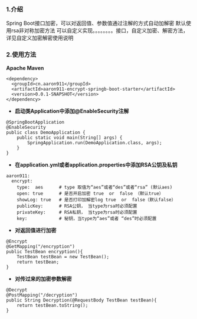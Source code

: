 ### 1.介绍

Spring Boot接口加密，可以对返回值、参数值通过注解的方式自动加解密
默认使用rsa非对称加密方法
可以自定义实现。。。。。。。。接口，自定义加密、解密方法，详见自定义加密解密使用说明


### 2.使用方法
**Apache Maven**
```
<dependency>
  <groupId>cn.aaron911</groupId>
  <artifactId>aaron911-encrypt-springb-boot-starter</artifactId>
  <version>0.0.1-SNAPSHOT</version>
</dependency>
```

- **启动类Application中添加@EnableSecurity注解**

```
@SpringBootApplication
@EnableSecurity
public class DemoApplication {
    public static void main(String[] args) {
        SpringApplication.run(DemoApplication.class, args);
    }
}
```
- **在application.yml或者application.properties中添加RSA公钥及私钥**

```
aaron911: 
  encrypt:
    type:  aes      # type 取值为“aes”或者“des”或者“rsa” (默认aes)
    open: true 		# 是否开启加密 true  or  false （默认true）
    showLog: true 	# 是否打印加解密log true  or  false（默认false）
    publicKey: 		# RSA公钥， 当type为rsa时必须配置  
    privateKey: 	# RSA私钥， 当type为rsa时必须配置
    key:			# 秘钥，当type为“aes”或者 “des”时必须配置
```
- **对返回值进行加密**

```
@Encrypt
@GetMapping("/encryption")
public TestBean encryption(){
    TestBean testBean = new TestBean();
    return testBean;
}
```
- **对传过来的加密参数解密**

```
@Decrypt
@PostMapping("/decryption")
public String Decryption(@RequestBody TestBean testBean){
    return testBean.toString();
}
```



## 





